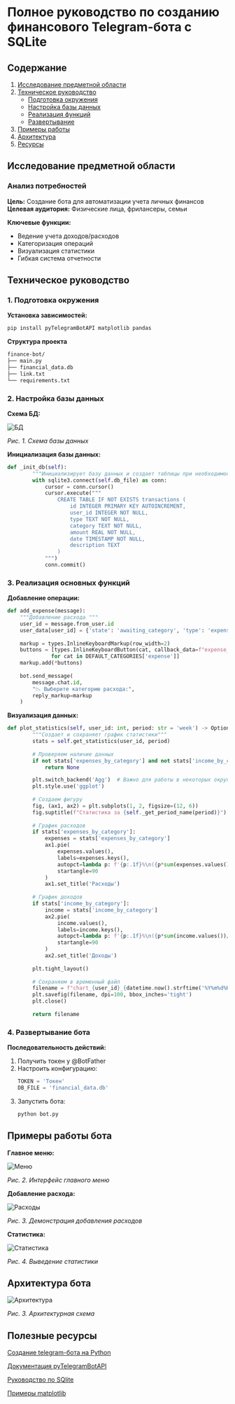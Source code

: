# Полное руководство по созданию финансового Telegram-бота с SQLite

## Содержание
1. [Исследование предметной области](#исследование-предметной-области)
2. [Техническое руководство](#техническое-руководство)
   - [Подготовка окружения](#1-подготовка-окружения)
   - [Настройка базы данных](#2-настройка-базы-данных)
   - [Реализация функций](#3-реализация-основных-функций)
   - [Развертывание](#4-развертывание-бота)
3. [Примеры работы](#примеры-работы-бота)
4. [Архитектура](#архитектура-бота)
5. [Ресурсы](#полезные-ресурсы)

## Исследование предметной области

### Анализ потребностей
**Цель:** Создание бота для автоматизации учета личных финансов  
**Целевая аудитория:** Физические лица, фрилансеры, семьи  

**Ключевые функции:**
- Ведение учета доходов/расходов
- Категоризация операций
- Визуализация статистики
- Гибкая система отчетности

## Техническое руководство

### 1. Подготовка окружения

**Установка зависимостей:**
```bash
pip install pyTelegramBotAPI matplotlib pandas  
```
**Структура проекта**
```bash
finance-bot/
├── main.py
├── financial_data.db
├── link.txt
└── requirements.txt
```
### 2. Настройка базы данных
**Схема БД:**

![БД](images/db_structure.png)

*Рис. 1. Схема базы данных*

**Инициализация базы данных:**
```python
def _init_db(self):
        """Инициализирует базу данных и создает таблицы при необходимости"""
        with sqlite3.connect(self.db_file) as conn:
            cursor = conn.cursor()
            cursor.execute("""
                CREATE TABLE IF NOT EXISTS transactions (
                    id INTEGER PRIMARY KEY AUTOINCREMENT,
                    user_id INTEGER NOT NULL,
                    type TEXT NOT NULL,
                    category TEXT NOT NULL,
                    amount REAL NOT NULL,
                    date TIMESTAMP NOT NULL,
                    description TEXT
                )
            """)
            conn.commit()
```
### 3. Реализация основных функций
**Добавление операции:**
```python
def add_expense(message):
    """Добавление расхода """
    user_id = message.from_user.id
    user_data[user_id] = {'state': 'awaiting_category', 'type': 'expense'}
    
    markup = types.InlineKeyboardMarkup(row_width=2)
    buttons = [types.InlineKeyboardButton(cat, callback_data=f"expense_{cat}") 
              for cat in DEFAULT_CATEGORIES['expense']]
    markup.add(*buttons)
    
    bot.send_message(
        message.chat.id, 
        "📉 Выберите категорию расхода:", 
        reply_markup=markup
    )
```
**Визуализация данных:**
```python
def plot_statistics(self, user_id: int, period: str = 'week') -> Optional[str]:
        """Создает и сохраняет график статистики"""
        stats = self.get_statistics(user_id, period)
        
        # Проверяем наличие данных
        if not stats['expenses_by_category'] and not stats['income_by_category']:
            return None

        plt.switch_backend('Agg')  # Важно для работы в некоторых окружениях
        plt.style.use('ggplot')
        
        # Создаем фигуру
        fig, (ax1, ax2) = plt.subplots(1, 2, figsize=(12, 6))
        fig.suptitle(f"Статистика за {self._get_period_name(period)}")
        
        # График расходов
        if stats['expenses_by_category']:
            expenses = stats['expenses_by_category']
            ax1.pie(
                expenses.values(),
                labels=expenses.keys(),
                autopct=lambda p: f'{p:.1f}%\n({p*sum(expenses.values())/100:.2f} ₽)',
                startangle=90
            )
            ax1.set_title('Расходы')
        
        # График доходов
        if stats['income_by_category']:
            income = stats['income_by_category']
            ax2.pie(
                income.values(),
                labels=income.keys(),
                autopct=lambda p: f'{p:.1f}%\n({p*sum(income.values())/100:.2f} ₽)',
                startangle=90
            )
            ax2.set_title('Доходы')
        
        plt.tight_layout()
        
        # Сохраняем в временный файл
        filename = f"chart_{user_id}_{datetime.now().strftime('%Y%m%d%H%M%S')}.png"
        plt.savefig(filename, dpi=100, bbox_inches='tight')
        plt.close()
        
        return filename
```
### 4. Развертывание бота
**Последовательность действий:**
1. Получить токен у @BotFather
2. Настроить конфигурацию:
   ```python
   TOKEN = 'Токен'
   DB_FILE = 'financial_data.db'
   ```
3. Запустить бота:
   ```python
   python bot.py
   ```
## Примеры работы бота
**Главное меню:**

![Меню](images/menu.png)

*Рис. 2. Интерфейс главного меню*

**Добавление расхода:**

![Расходы](images/expense.png)

*Рис. 3. Демонстрация добавления расходов*

**Статистика:**

![Статистика](images/statistic.png)

*Рис. 4. Выведение статистики*

## Архитектура бота
![Архитектура](images/archit.png)

*Рис. 3. Архитектурная схема*

## Полезные ресурсы
[Создание telegram-бота на Python](https://www.freecodecamp.org/news/how-to-create-a-telegram-bot-using-python/)

[Документация pyTelegramBotAPI](https://github.com/eternnoir/pyTelegramBotAPI)

[Руководство по SQlite](https://www.sqlite.org/docs.html)

[Примеры matplotlib](https://matplotlib.org/stable/gallery/index.html)
